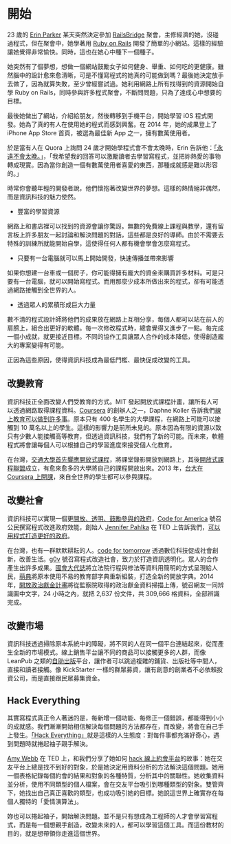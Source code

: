 # 開始

23 歲的 [Erin Parker](http://neverbendeasy.com) 某天突然決定參加 [RailsBridge](http://railsbridge.org) 聚會，主修經濟的她，沒碰過程式，但在聚會中，她學著用 [Ruby on Rails](http://rubyonrails.org) 開發了簡單的小網站。這樣的經驗讓她覺得非常愉快。同時，這也在她心中種下一個種子。

她突然有了個夢想，想做一個網站鼓勵女子如何健身、舉重、如何吃的更健康。雖然腦中的設計愈來愈清晰，可是不懂寫程式的她真的可能做到嗎？最後她決定放手去做了，因為就算失敗，至少曾經嘗試過。她利用網路上所有找得到的資源開始自學 Ruby on Rails，同時參與許多程式聚會，不斷問問題，只為了達成心中想要的目標。

最後她做出了網站，介紹給朋友，然後轉移到手機平台，開始學習 iOS 程式開發。她為了真的有人在使用她的程式而感到興奮。在 2014 年，她的成果登上了 iPhone App Store 首頁，被選為最佳新 App 之一，擁有數萬使用者。

於是當有人在 Quora 上詢問 24 歲才開始學程式會不會太晚時，Erin 告訴他：[「永遠不會太晚。」](https://www.quora.com/I-am-24-years-old-and-just-started-learning-coding-I-want-to-be-a-programmer-Am-I-too-late-in-the-game/answer/Erin-Parker)，「我希望我的回答可以激勵讀者去學習寫程式，並把妳熱愛的事物轉成現實。因為當你創造一個有數萬使用者喜愛的東西，那種成就感是難以形容的。」

時常你會聽年輕的開發者說，他們懷抱著改變世界的夢想。這樣的熱情絕非偶然，而是資訊科技的魅力使然。

*   豐富的學習資源

網路上和書店裡可以找到的資源會讓你驚訝。無數的免費線上課程與教學，還有留言板上許多朋友一起討論和解決問題的對話，這些都是良好的導師。由於不需要去特殊的訓練所就能開始自學，這使得任何人都有機會學會怎麼寫程式。

*   只要有一台電腦就可以馬上開始開發，快速傳播並帶來影響

如果你想建一台車或一個房子，你可能得擁有龐大的資金來購買許多材料。可是只要有一台電腦，就可以開始寫程式。而用那麼少成本所做出來的程式，卻有可能透過網路接觸到全世界的人。

*   透過眾人的累積形成巨大力量

數不清的程式設計師將他們的成果放在網路上互相分享，每個人都可以站在前人的肩膀上，組合出更好的軟體。每一次修改程式時，總會覺得又進步了一點。每完成一個小成就，就更接近目標。不同的協作工具讓眾人合作的成本降低，使得創造龐大的專案變得有可能。


正因為這些原因，使得資訊科技成為最低門檻、最快促成改變的工具。

## 改變教育

資訊科技正全面改變人們受教育的方式。MIT 發起開放式課程計畫，讓所有人可以透過網路取得課程資料。[Coursera](http://www.coursera.org) 的創辦人之一，Daphne Koller 告訴我們[線上教育可以做到許多事](http://voicetube.tw/videos/694)。原本只有 400 名學生的大學課程，在網路上可能可以接觸到 10 萬名以上的學生。這樣的影響力是前所未見的。原本因為有限的資源以致只有少數人能接觸高等教育，但透過資訊科技，我們有了新的可能。而未來，軟體程式將會讓每個人可以根據自己的學習進度來接受個人化教育。

在台灣，[交通大學首先響應開放式課程](http://ocw.nctu.edu.tw)，將課堂錄影開放到網路上，其後[開放式課程聯盟](http://www.tocwc.org.tw)成立，有愈來愈多的大學將自己的課程開放出來。2013 年，[台大在 Coursera 上開課](https://www.coursera.org/taiwan)，來自全世界的學生都可以參與課程。

## 改變社會

資訊科技可以實現一個更[開放、透明、鼓勵參與的政府](https://github.com/oreillymedia/open_government)，[Code for America](http://codeforamerica.org) 號召公民撰寫程式改進政府效能，創始人 [Jennifer Pahlka](http://www.codeforamerica.org/blog/author/jen) 在 TED 上告訴我們，[可以用程式打造更好的政府](http://tedxtaipei.com/2012/06/jennifer_pahlka_coding_a_better_government)。

在台灣，也有一群默默耕耘的人。[code for tomorrow](https://github.com/codefortomorrow) 透過數位科技促成社會創新，改善生活。[g0v](http://g0v.tw) 號召寫程式改造社會，致力於打造資訊透明化。眾人的合作產生出許多成果。[國會大代誌](http://ly.g0v.tw)將立法院行程與修法等資料用簡明的方式呈現給人民，[萌典](https://www.moedict.tw)將原本使用不易的教育部字典重新組裝，打造全新的開放字典。2014 年，[開放政治獻金計畫](https://campaign-finance.g0v.ctiml.tw/)將從監察院取得的政治獻金資料掃描上傳，號召網友一同辨識圖中文字，24 小時之內，就把 2,637 份文件，共 309,666 格資料，全部辨識完成。

## 改變市場

資訊科技透過掃除原本系統中的障礙，將不同的人在同一個平台連結起來，從而產生全新的市場模式。線上銷售平台讓不同的商品可以接觸更多的人群，而像 LeanPub 之類的[自助出版](https://www.inside.com.tw/2013/12/24/leanpub)平台，讓作者可以跳過複雜的鋪貨、出版社等中間人，直接和讀者接觸。像 KickStarter 一樣的群眾募資，讓有創意的創業者不必依賴投資公司，而是直接跟民眾募集資金。

## Hack Everything

其實寫程式真正令人著迷的是，每新增一個功能、每修正一個錯誤，都能得到小小的成就感。我們漸漸開始相信解決每個問題的方法都存在，而改變，將會在自己手上發生。[「Hack Everything」](http://mrjamie.cc/2011/05/14/hack-everything)就是這樣的人生態度：對每件事都充滿好奇心，遇到問題時就捲起袖子親手解決。

[Amy Webb](http://www.webbmediagroup.com/amy-webb) 在 TED 上，和我們分享了她如何 [hack 線上約會平台](http://www.ted.com/talks/amy_webb_how_i_hacked_online_dating)的故事：她在交友平台上總是找不到好的對象，於是她決定用資料分析的方法解決這個問題。她用一個表格紀錄每個約會的結果和對象的各種特質，分析其中的關聯性。她收集資料並分析，使用不同類型的個人檔案，會在交友平台吸引到哪種類型的對象。雙管齊下，她找出自己真正喜歡的類型，也成功吸引她的目標。她說這世界上確實存在每個人獨特的「愛情演算法」。

妳也可以捲起袖子，開始解決問題。並不是只有想成為工程師的人才會學習寫程式，而是每一個想親手創造，改變未來的人，都可以學習這個工具。而這份教材的目的，就是想帶領你走進這個世界。
